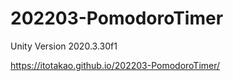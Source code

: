 # 202203-PomodoroTimer

Unity Version 2020.3.30f1

https://itotakao.github.io/202203-PomodoroTimer/
